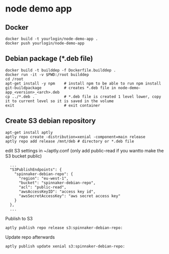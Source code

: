 # node demo app

## Docker
```
docker build -t yourlogin/node-demo-app .
docker push yourlogin/node-demo-app
```

## Debian package (\*.deb file)
```
docker build -t builddep -f Dockerfile.builddep .
docker run -it -v $PWD:/root builddep
cd /root
apt-get install -y npm    # install npm to be able to run npm install
git-buildpackage          # creates *.deb file in node-demo-app_<version>_<arch>.deb
cp ../*.deb .             # *.deb file is created 1 level lower, copy it to current level so it is saved in the volume
exit                      # exit container
```

## Create S3 debian repository
```
apt-get install aptly
aptly repo create -distribution=xenial -component=main release
aptly repo add release /mnt/deb # directory or *.deb file
```

edit S3 settings in ~/aptly.conf (only add public-read if you wantto make the S3 bucket public)
```
  ...
  "S3PublishEndpoints": {
    "spinnaker-debian-repo": {
      "region": "eu-west-1",
      "bucket": "spinnaker-debian-repo",
      "acl": "public-read",
      "awsAccessKeyID": "access key id",
      "awsSecretAccessKey": "aws secret access key"
    }
  },
  ...
```

Publish to S3
```
aptly publish repo release s3:spinnaker-debian-repo:
```

Update repo afterwards
```
aptly publish update xenial s3:spinnaker-debian-repo:
```
